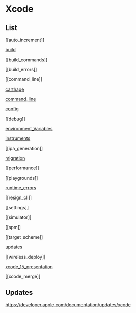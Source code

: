 # Xcode


## List

[[auto_increment]]

[build](ios/xcode/build.md)

[[build_commands]]

[[build_errors]]

[[command_line]]

[carthage](carthage.md)

[command_line](command_line.md)

[config](ios/xcode/config.md)

[[debug]]

[environment_Variables](environment_Variables.md)

[instruments](instruments.md)

[[ipa_generation]]

[migration](migration.md)

[[performance]]

[[playgrounds]]

[runtime_errors](runtime_errors.md)

[[resign_cli]]

[[settings]]

[[simulator]]

[[spm]]

[[target_scheme]]

[updates](updates.md)

[[wireless_deploy]]

[xcode_15_presentation](xcode_15_presentation.md)

[[xcode_merge]]


## Updates


https://developer.apple.com/documentation/updates/xcode